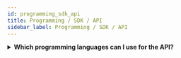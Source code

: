 ```yaml
---
id: programming_sdk_api
title: Programming / SDK / API
sidebar_label: Programming / SDK / API
---
```


<details><summary><strong>Which programming languages can I use for the API?</strong></summary>

Supported programming languages are dependent on the OS.

#### WebRTC and H5Live

- `HTML/Javascript` works for all modern HTML5 browsers.

#### iOS

- `ObjC` and `Swift`

#### Android

- `Java`

#### Windows

Any programming language which supports ActiveX, for example:

- `Visual C / C++`
- `C#`
- `VisualBasic.NET`

</details>


